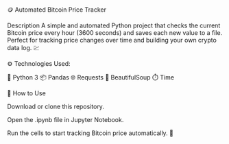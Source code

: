 🪙 Automated Bitcoin Price Tracker

Description
A simple and automated Python project that checks the current Bitcoin price every hour (3600 seconds) and saves each new value to a file.
Perfect for tracking price changes over time and building your own crypto data log. 💹


⚙️ Technologies Used:

  🐍 Python 3
  📦 Pandas
  🌐 Requests
  🧠 BeautifulSoup
  ⏱️ Time


📂 How to Use

Download or clone this repository.

Open the .ipynb file in Jupyter Notebook.

Run the cells to start tracking Bitcoin price automatically. 🚀

